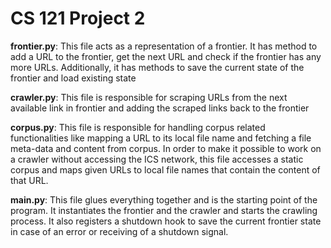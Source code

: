 # CS 121 Project 2
**frontier.py**: This file acts as a representation of a frontier. It has method to add a URL to the frontier, get the next URL and check if the frontier has any more URLs. Additionally, it has methods to save the current state of the frontier and load existing state

**crawler.py**: This file is responsible for scraping URLs from the next available link in frontier and adding the scraped links back to the frontier

**corpus.py**: This file is responsible for handling corpus related functionalities like mapping a URL to its local file name and fetching a file meta-data and content from corpus. In order to make it possible to work on a crawler without accessing the ICS network, this file accesses a static corpus and maps given URLs to local file names that contain the content of that URL.

**main.py**: This file glues everything together and is the starting point of the program. It instantiates the frontier and the crawler and starts the crawling process. It also registers a shutdown hook to save the current frontier state in case of an error or receiving of a shutdown signal.
